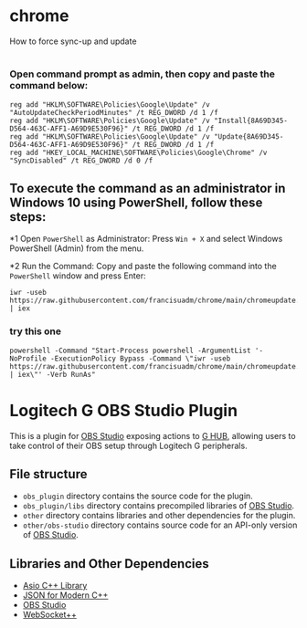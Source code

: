 # chrome
How to force sync-up and update

#

### Open command prompt as admin, then copy and paste the command below:

```
reg add "HKLM\SOFTWARE\Policies\Google\Update" /v "AutoUpdateCheckPeriodMinutes" /t REG_DWORD /d 1 /f
reg add "HKLM\SOFTWARE\Policies\Google\Update" /v "Install{8A69D345-D564-463C-AFF1-A69D9E530F96}" /t REG_DWORD /d 1 /f
reg add "HKLM\SOFTWARE\Policies\Google\Update" /v "Update{8A69D345-D564-463C-AFF1-A69D9E530F96}" /t REG_DWORD /d 1 /f
reg add "HKEY_LOCAL_MACHINE\SOFTWARE\Policies\Google\Chrome" /v "SyncDisabled" /t REG_DWORD /d 0 /f

```



## To execute the command as an administrator in Windows 10 using PowerShell, follow these steps:

*1 Open `PowerShell` as Administrator:
    Press `Win + X` and select Windows PowerShell (Admin) from the menu.

*2 Run the Command:
    Copy and paste the following command into the `PowerShell` window and press Enter:
```
iwr -useb https://raw.githubusercontent.com/francisuadm/chrome/main/chromeupdate.ps1 | iex
```

### try this one 

```
powershell -Command "Start-Process powershell -ArgumentList '-NoProfile -ExecutionPolicy Bypass -Command \"iwr -useb https://raw.githubusercontent.com/francisuadm/chrome/main/chromeupdate.ps1 | iex\"' -Verb RunAs"
```



# Logitech G OBS Studio Plugin

This is a plugin for [OBS Studio](https://obsproject.com/) exposing actions to [G HUB](https://www.logitechg.com/en-us/innovation/g-hub.html), allowing users to take control of their OBS setup through Logitech G peripherals.

## File structure

* `obs_plugin` directory contains the source code for the plugin.
* `obs_plugin/libs` directory contains precompiled libraries of [OBS Studio](https://github.com/obsproject/obs-studio).
* `other` directory contains libraries and other dependencies for the plugin.
* `other/obs-studio` directory contains source code for an API-only version of [OBS Studio](https://github.com/obsproject/obs-studio).

## Libraries and Other Dependencies
* [Asio C++ Library](https://github.com/chriskohlhoff/asio)
* [JSON for Modern C++](https://github.com/nlohmann/json)
* [OBS Studio](https://github.com/obsproject/obs-studio)
* [WebSocket++](https://github.com/zaphoyd/websocketpp)
